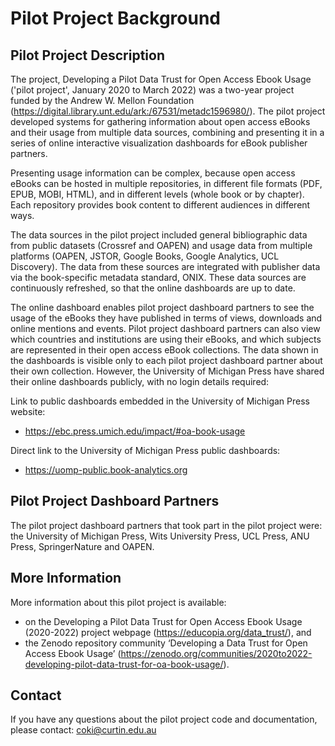 Pilot Project Background
=======================

## Pilot Project Description
The project, Developing a Pilot Data Trust for Open Access Ebook Usage ('pilot project', January 2020 to March 2022) was a two-year project funded by the Andrew W. Mellon Foundation (<https://digital.library.unt.edu/ark:/67531/metadc1596980/>). The pilot project developed systems for gathering information about open access eBooks and their usage from multiple data sources, combining and presenting it in a series of online interactive visualization dashboards for eBook publisher partners. 

Presenting usage information can be complex, because open access eBooks can be hosted in multiple repositories, in different file formats (PDF, EPUB, MOBI, HTML), and in different levels (whole book or by chapter). Each repository provides book content to different audiences in different ways. 

The data sources in the pilot project included general bibliographic data from public datasets (Crossref and OAPEN) and usage data from multiple platforms (OAPEN, JSTOR, Google Books, Google Analytics, UCL Discovery). The data from these sources are integrated with publisher data via the book-specific metadata standard, ONIX. These data sources are continuously refreshed, so that the online dashboards are up to date. 

The online dashboard enables pilot project dashboard partners to see the usage of the eBooks they have published in terms of views, downloads and online mentions and events. Pilot project dashboard partners can also view which countries and institutions are using their eBooks, and which subjects are represented in their open access eBook collections. The data shown in the dashboards is visible only to each pilot project dashboard partner about their own collection. However, the University of Michigan Press have shared their online dashboards publicly, with no login details required: 

Link to public dashboards embedded in the University of Michigan Press website: 
* <https://ebc.press.umich.edu/impact/#oa-book-usage> 

Direct link to the University of Michigan Press public dashboards: 
* <https://uomp-public.book-analytics.org>

## Pilot Project Dashboard Partners
The pilot project dashboard partners that took part in the pilot project were: the University of Michigan Press, Wits University Press, UCL Press, ANU Press, SpringerNature and OAPEN. 

## More Information
More information about this pilot project is available:
* on the Developing a Pilot Data Trust for Open Access Ebook Usage (2020-2022) project webpage (<https://educopia.org/data_trust/>), and
* the Zenodo repository community ‘Developing a Data Trust for Open Access Ebook Usage’ (<https://zenodo.org/communities/2020to2022-developing-pilot-data-trust-for-oa-book-usage/>).

## Contact
If you have any questions about the pilot project code and documentation, please contact:
coki@curtin.edu.au
